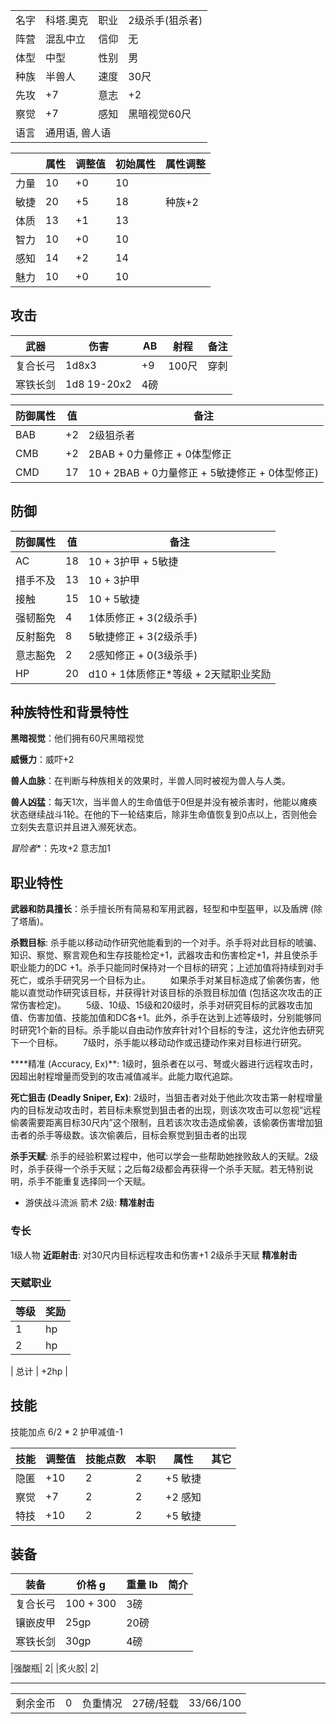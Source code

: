 <table>
  <tr>
      <td>名字</td>
      <td>科塔.奧克</td>
      <td>职业</td>
      <td>2级杀手(狙杀者)</td>
  </tr>
  <tr>
      <td>阵营</td>
      <td>混乱中立</td>
      <td>信仰</td>
      <td>无</td>
  </tr>
  <tr>
      <td>体型</td>
      <td>中型</td>
      <td>性别</td>
      <td>男</td>
  </tr>
  <tr>
      <td>种族</td>
      <td>半兽人</td>
      <td>速度</td>
      <td>30尺</td>
  </tr>
  <tr>
      <td>先攻</td>
      <td>+7</td>
      <td>意志</td>
      <td>+2</td>
  </tr>
  <tr>
      <td>察觉</td>
      <td>+7</td>
      <td>感知</td>
      <td>黑暗视觉60尺</td>
  </tr>
  <tr>
      <td>语言</td>
      <td colspan="3">通用语, 兽人语</td>
  </tr>
</table> 

|      | 属性 | 调整值 | 初始属性 | 属性调整 |
| ---- | ---- | ------ | -------- | -------- |
| 力量 |  10  |  +0 |  10  | 
| 敏捷 |  20  |  +5 |  18  | 种族+2
| 体质 |  13  |  +1 |  13  |
| 智力 |  10  |  +0 |  10  |
| 感知 |  14  |  +2 |  14  |    
| 魅力 |  10  |  +0  |  10  | 

## 攻击
| 武器 | 伤害  | AB | 射程 | 备注 | 
| ---- | ---- | ------ | ---- | ---- |
| 复合长弓 |1d8x3 | +9 | 	100尺	    | 	穿刺	  | 
|寒铁长剑| 	1d8 19-20x2| 4磅|

| 防御属性  | 值 | 备注 | 
| ---- | ---- | ------ | 
| BAB |  +2  | 2级狙杀者  |  
| CMB |  +2  |  2BAB + 0力量修正 + 0体型修正  |  
| CMD |  17  |  10 + 2BAB + 0力量修正 + 5敏捷修正 + 0体型修正)    |  

## 防御

| 防御属性  | 值 | 备注 | 
| ---- | ---- | ------ | 
| AC |  18  | 10 + 3护甲 + 5敏捷     |  
| 措手不及 |  13  | 10 + 3护甲     |  
| 接触 |  15  |  10 + 5敏捷  |  
| 强韧豁免 |  4  |  1体质修正 + 3(2级杀手)   | 
| 反射豁免 |  8  |  5敏捷修正 + 3(2级杀手)   | 
| 意志豁免 |  2  |  2感知修正 + 0(3级杀手)   | 
| HP |  20 |  d10 + 1体质修正\*等级 +  2天赋职业奖励   | 


## 种族特性和背景特性

**黑暗视觉**：他们拥有60尺黑暗视觉

**威慑力**：威吓+2

**兽人血脉**：在判断与种族相关的效果时，半兽人同时被视为兽人与人类。

**兽人凶猛**：每天1次，当半兽人的生命值低于0但是并没有被杀害时，他能以瘫痪状态继续战斗1轮。在他的下一轮结束后，除非生命值恢复到0点以上，否则他会立刻失去意识并且进入濒死状态。

*冒险者**：先攻+2 意志加1


## 职业特性

**武器和防具擅长**：杀手擅长所有简易和军用武器，轻型和中型盔甲，以及盾牌 (除了塔盾)。


**杀戮目标**: 杀手能以移动动作研究他能看到的一个对手。杀手将对此目标的唬骗、知识、察觉、察言观色和生存技能检定+1，武器攻击和伤害检定+1，并且使杀手职业能力的DC +1。杀手只能同时保持对一个目标的研究；上述加值将持续到对手死亡，或杀手研究另一个目标为止。
　　如果杀手对某目标造成了偷袭伤害，他能以直觉动作研究该目标，并获得针对该目标的杀戮目标加值 (包括这次攻击的正常伤害检定)。
　　5级、10级、15级和20级时，杀手对研究目标的武器攻击加值、伤害加值、技能加值和DC各+1。此外，杀手在达到上述等级时，分别能够同时研究1个新的目标。杀手能以自由动作放弃针对1个目标的专注，这允许他去研究下一个目标。
　　7级时，杀手能以移动动作或迅捷动作来对目标进行研究。

****精准 (Accuracy, Ex)**: 1级时，狙杀者在以弓、弩或火器进行远程攻击时，因超出射程增量而受到的攻击减值减半。此能力取代追踪。

**死亡狙击 (Deadly Sniper, Ex)**: 2级时，当狙击者对处于他此次攻击第一射程增量内的目标发动攻击时，若目标未察觉到狙击者的出现，则该次攻击可以忽视“远程偷袭需要距离目标30尺内”这个限制，且若该次攻击造成偷袭，该偷袭伤害增加狙击者的杀手等级数。该次偷袭后，目标会察觉到狙击者的出现

**杀手天赋**: 杀手的经验积累过程中，他可以学会一些帮助她挫败敌人的天赋。2级时，杀手获得一个杀手天赋；之后每2级都会再获得一个杀手天赋。若无特别说明，杀手不能重复选择同一个天赋。
- 游侠战斗流派 箭术 2级: **精准射击**

### 专长

1级人物 **近距射击**: 对30尺内目标远程攻击和伤害+1
2级杀手天赋 **精准射击**

### 天赋职业
| 等级 | 奖励           |
| ---- | -------------- |
| 1    | hp           |
| 2    | hp         |

| 总计 | +2hp |

## 技能

技能加点 6/2 * 2 护甲减值-1

| 技能       | 调整值 | 技能点数 | 本职 | 属性 | 其它     |
| ---------- | ------ | -------- | ---- | ---- | -------- |
| 隐匿 |  +10   | 2        | 2   | +5 敏捷
| 察觉 |  +7   | 2        | 2   | +2 感知
| 特技 |  +10   |2        | 2   | +5 敏捷 


## 装备
| 装备         | 价格 g | 重量 lb | 简介 |
| ------------ | ------ | ------- | ---- 
| 复合长弓 | 		100 + 300	  | 3磅	  | 
|镶嵌皮甲| 	25gp| 20磅|
|寒铁长剑| 	30gp| 4磅|

|强酸瓶| 	2|
|炙火胶| 	2|

---


<table>
    <tr>
        <td>剩余金币</td>
        <td>0</td>
	    <td>负重情况</td>
        <td>27磅/轻载</td>
	    <td>33/66/100</td>
    </tr>
</table>
